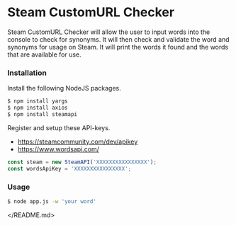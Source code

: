 # Steam CustomURL Checker

Steam CustomURL Checker will allow the user to input words into the console to check for synonyms. It will then check and validate the word and synonyms for usage on Steam. It will print the words it found and the words that are available for use.

### Installation

Install the following NodeJS packages.

```sh
$ npm install yargs
$ npm install axios
$ npm install steamapi
```

Register and setup these API-keys.
- https://steamcommunity.com/dev/apikey
- https://www.wordsapi.com/

```javascript
const steam = new SteamAPI('XXXXXXXXXXXXXXXX');
const wordsApiKey = 'XXXXXXXXXXXXXXXX';
```

### Usage

```sh
$ node app.js -w 'your word'
```

</README.md>
